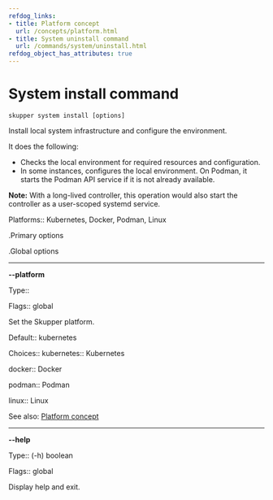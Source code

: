 ```yaml
---
refdog_links:
- title: Platform concept
  url: /concepts/platform.html
- title: System uninstall command
  url: /commands/system/uninstall.html
refdog_object_has_attributes: true
---
```


# System install command

```shell
skupper system install [options]
```

Install local system infrastructure and configure the environment.

It does the following:

- Checks the local environment for required resources and
  configuration.
- In some instances, configures the local environment.  On
  Podman, it starts the Podman API service if it is not already
  available.

**Note:** With a long-lived controller, this operation would
also start the controller as a user-scoped systemd service.

Platforms:: Kubernetes, Docker, Podman, Linux


.Primary options

.Global options

---
**--platform**

Type:: <platform>

Flags:: global


Set the Skupper platform.

<!-- You can also use the `SKUPPER_PLATFORM` environment variable. -->

Default:: kubernetes

Choices:: kubernetes:: Kubernetes

docker:: Docker

podman:: Podman

linux:: Linux

See also: [Platform concept]({{site_prefix}}/concepts/platform.html)

---
**--help**

Type:: (-h) boolean

Flags:: global


Display help and exit.


